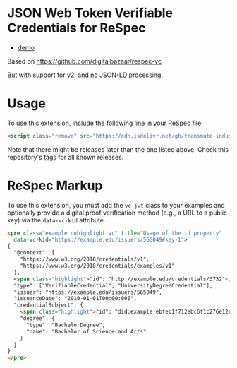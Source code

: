 # JSON Web Token Verifiable Credentials for ReSpec

- [demo](https://transmute-industries.github.io/respec-vc-jwt/)

Based on https://github.com/digitalbazaar/respec-vc

But with support for v2, and no JSON-LD processing.

# Usage

To use this extension, include the following line in your ReSpec file:

```html
<script class="remove" src="https://cdn.jsdelivr.net/gh/transmute-industries/respec-vc-jwt@0.0.3/dist/main.js"></script>
```

Note that there might be releases later than the one listed above. 
Check this repository's [tags](https://github.com/transmute-industries/respec-vc-jwt/tags) 
for all known releases.

# ReSpec Markup

To use this extension, you must add the `vc-jwt` class to your examples
and optionally provide a digital proof verification method (e.g., 
a URL to a public key) via the `data-vc-kid` attribute.

```html
<pre class="example nohighlight vc" title="Usage of the id property"
  data-vc-kid="https://example.edu/issuers/565049#key-1">
{
  "@context": [
    "https://www.w3.org/2018/credentials/v1",
    "https://www.w3.org/2018/credentials/examples/v1"
  ],
  <span class="highlight">"id": "http://example.edu/credentials/3732"</span>,
  "type": ["VerifiableCredential", "UniversityDegreeCredential"],
  "issuer": "https://example.edu/issuers/565049",
  "issuanceDate": "2010-01-01T00:00:00Z",
  "credentialSubject": {
    <span class="highlight">"id": "did:example:ebfeb1f712ebc6f1c276e12ec21"</span>,
    "degree": {
      "type": "BachelorDegree",
      "name": "Bachelor of Science and Arts"
    }
  }
}
</pre>
```
